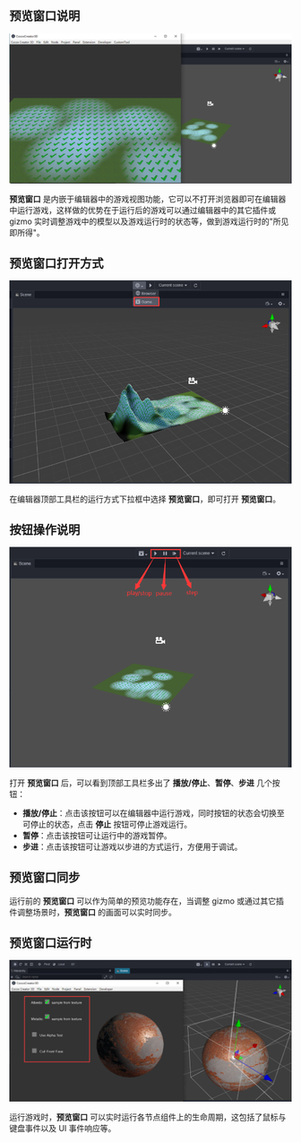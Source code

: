 ## 预览窗口说明

![image](./gameview.png)

**预览窗口** 是内嵌于编辑器中的游戏视图功能，它可以不打开浏览器即可在编辑器中运行游戏，这样做的优势在于运行后的游戏可以通过编辑器中的其它插件或 gizmo 实时调整游戏中的模型以及游戏运行时的状态等，做到游戏运行时的"所见即所得"。

## 预览窗口打开方式

![image](./gameviewOpen.png)

在编辑器顶部工具栏的运行方式下拉框中选择 **预览窗口**，即可打开 **预览窗口**。

## 按钮操作说明

![image](./gameviewButton.png)

打开 **预览窗口** 后，可以看到顶部工具栏多出了 **播放/停止**、**暂停**、**步进** 几个按钮：
- **播放/停止**：点击该按钮可以在编辑器中运行游戏，同时按钮的状态会切换至可停止的状态，点击 **停止** 按钮可停止游戏运行。
- **暂停**：点击该按钮可让运行中的游戏暂停。
- **步进**：点击该按钮可让游戏以步进的方式运行，方便用于调试。

## 预览窗口同步

运行前的 **预览窗口** 可以作为简单的预览功能存在，当调整 gizmo 或通过其它插件调整场景时，**预览窗口** 的画面可以实时同步。

## 预览窗口运行时

![image](./gameviewUI.png)

运行游戏时，**预览窗口** 可以实时运行各节点组件上的生命周期，这包括了鼠标与键盘事件以及 UI 事件响应等。
